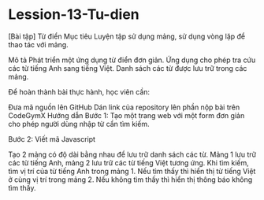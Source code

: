 # Lession-13-Tu-dien
[Bài tập] Từ điển
Mục tiêu
Luyện tập sử dụng mảng, sử dụng vòng lặp để thao tác với mảng.

Mô tả
Phát triển một ứng dụng từ điển đơn giản. Ứng dụng cho phép tra cứu các từ tiếng Anh sang tiếng Việt. Danh sách các từ được lưu trữ trong các mảng.

Để hoàn thành bài thực hành, học viên cần:

Đưa mã nguồn lên GitHub
Dán link của repository lên phần nộp bài trên CodeGymX
Hướng dẫn
Bước 1: Tạo một trang web với một form đơn giản cho phép người dùng nhập từ cần tìm kiếm.

Bước 2: Viết mã Javascript

Tạo 2 mảng có độ dài bằng nhau để lưu trữ danh sách các từ. Mảng 1 lưu trữ các từ tiếng Anh, mảng 2 lưu trữ các từ tiếng Việt tương ứng.
Khi tìm kiếm, tìm vị trí của từ tiếng Anh trong mảng 1. Nếu tìm thấy thì hiển thị từ tiếng Việt ở cùng vị trí trong mảng 2.
Nếu không tìm thấy thì hiển thị thông báo không tìm thấy.
